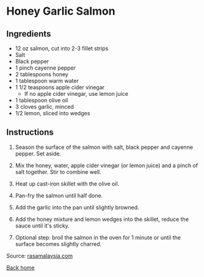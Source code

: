 # Honey Garlic Salmon

## Ingredients

* 12 oz salmon, cut into 2-3 fillet strips
* Salt
* Black pepper
* 1 pinch cayenne pepper
* 2 tablespoons honey
* 1 tablespoon warm water
* 1 1/2 teaspoons apple cider vinegar
  * If no apple cider vinegar, use lemon juice
* 1 tablespoon olive oil
* 3 cloves garlic, minced
* 1/2 lemon, sliced into wedges

## Instructions

1. Season the surface of the salmon with salt, black pepper and cayenne pepper. Set aside.
2. Mix the honey, water, apple cider vinegar (or lemon juice) and a pinch of salt together. Stir to combine well.
3. Heat up cast-iron skillet with the olive oil.
4. Pan-fry the salmon until half done.
5. Add the garlic into the pan until slightly browned.
6. Add the honey mixture and lemon wedges into the skillet, reduce the sauce until it's sticky.

7. Optional step: broil the salmon in the oven for 1 minute or until the surface becomes slightly charred.

Source: [rasamalaysia.com](https://rasamalaysia.com/honey-garlic-salmon/)

[Back home](../../../../README.md)